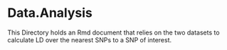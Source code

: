 # Data.Analysis

This Directory holds an Rmd document that relies on the two datasets to calculate LD over the nearest SNPs to a SNP of interest.


